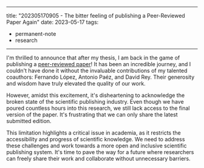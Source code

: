 
---
title:  "202305170905 - The bitter feeling of publishing a Peer-Reviewed Paper Again"
date: 2023-05-17
tags: 
- permanent-note 
- research
---

I'm thrilled to announce that after my thesis, I am back in the game of publishing a [peer-reviewed paper](https://journals.sagepub.com/doi/10.1177/23998083231166952)! It has been an incredible journey, and I couldn't have done it without the invaluable contributions of my talented coauthors: Fernando López, Antonio Paéz, and David Rey. Their generosity and wisdom have truly elevated the quality of our work.

However, amidst this excitement, it's disheartening to acknowledge the broken state of the scientific publishing industry. Even though we have poured countless hours into this research, we still lack access to the final version of the paper. It's frustrating that we can only share the latest submitted edition.

This limitation highlights a critical issue in academia, as it restricts the accessibility and progress of scientific knowledge. We need to address these challenges and work towards a more open and inclusive scientific publishing system. It's time to pave the way for a future where researchers can freely share their work and collaborate without unnecessary barriers.






